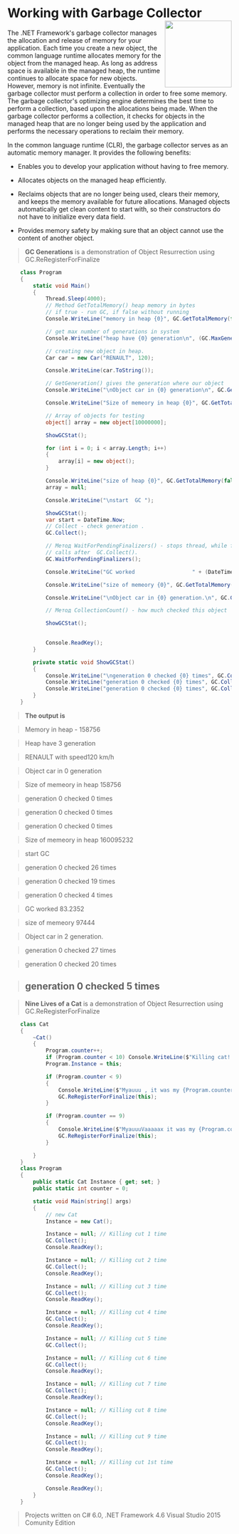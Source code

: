 # Working with Garbage Collector <img src="https://cloud.githubusercontent.com/assets/24522089/21962098/41a510c8-db36-11e6-95ef-eb392a0a1919.png" align="right" width="150px" height="150px" /> 

The .NET Framework's garbage collector manages the allocation and release of memory for your application. Each time you create a new object, the common language runtime allocates memory for the object from the managed heap. As long as address space is available in the managed heap, the runtime continues to allocate space for new objects. However, memory is not infinite. Eventually the garbage collector must perform a collection in order to free some memory. The garbage collector's optimizing engine determines the best time to perform a collection, based upon the allocations being made. When the garbage collector performs a collection, it checks for objects in the managed heap that are no longer being used by the application and performs the necessary operations to reclaim their memory.

In the common language runtime (CLR), the garbage collector serves as an automatic memory manager. It provides the following benefits:

* Enables you to develop your application without having to free memory.

* Allocates objects on the managed heap efficiently.

* Reclaims objects that are no longer being used, clears their memory, and keeps the memory available for future allocations. Managed objects automatically get clean content to start with, so their constructors do not have to initialize every data field.

* Provides memory safety by making sure that an object cannot use the content of another object.


> **GC Generations** is a demonstration of Object Resurrection using GC.ReRegisterForFinalize

```c#
    class Program
    {
        static void Main()
        {
            Thread.Sleep(4000);
            // Method GetTotalMemory() heap memory in bytes
            // if true - run GC, if false without running
            Console.WriteLine("memory in heap {0}", GC.GetTotalMemory(false));

            // get max number of generations in system
            Console.WriteLine("heap have {0} generation\n", (GC.MaxGeneration + 1));

            // creating new object in heap.
            Car car = new Car("RENAULT", 120);

            Console.WriteLine(car.ToString());

            // GetGeneration() gives the generation where our object
            Console.WriteLine("\nObject car in {0} generation\n", GC.GetGeneration(car));

            Console.WriteLine("Size of memeory in heap {0}", GC.GetTotalMemory(false));

            // Array of objects for testing
            object[] array = new object[10000000];

            ShowGCStat();

            for (int i = 0; i < array.Length; i++)
            {
                array[i] = new object();
            }

            Console.WriteLine("size of heap {0}", GC.GetTotalMemory(false));
            array = null;

            Console.WriteLine("\nstart  GC ");

            ShowGCStat();
            var start = DateTime.Now;
            // Collect - check generation .            
            GC.Collect();

            // Метод WaitForPendingFinalizers() - stops thread, while finilaser will work
            // calls after  GC.Collect().
            GC.WaitForPendingFinalizers();

            Console.WriteLine("GC worked                  " + (DateTime.Now - start).TotalMilliseconds + "\n");

            Console.WriteLine("size of memeory {0}", GC.GetTotalMemory(false));

            Console.WriteLine("\nObject car in {0} generation.\n", GC.GetGeneration(car));

            // Метод CollectionCount() - how much checked this object

            ShowGCStat();

            
            Console.ReadKey();
        }

        private static void ShowGCStat()
        {
            Console.WriteLine("\ngeneration 0 checked {0} times", GC.CollectionCount(0));
            Console.WriteLine("generation 0 checked {0} times", GC.CollectionCount(1));
            Console.WriteLine("generation 0 checked {0} times", GC.CollectionCount(2));
        }
    }
```

> **The output is**

> Memory in heap - 158756

>Heap have 3 generation

>RENAULT with speed120 km/h

>Object car in 0 generation

>Size of memeory in heap 158756

>generation 0 checked 0 times

>generation 0 checked 0 times

>generation 0 checked 0 times

>Size of memeory in heap 160095232

>start  GC

>generation 0 checked 26 times

>generation 0 checked 19 times

>generation 0 checked 4 times

>GC worked                  83.2352

>size of memeory 97444

>Object car in 2 generation.


>generation 0 checked 27 times

>generation 0 checked 20 times

>generation 0 checked 5 times
>---------------------------------------------------------------------------------





> **Nine Lives of a Cat** is a demonstration of Object Resurrection using GC.ReRegisterForFinalize

```c#
    class Cat
    {
        ~Cat()
        {
            Program.counter++;
            if (Program.counter < 10) Console.WriteLine($"Killing cat!!!");
            Program.Instance = this;

            if (Program.counter < 9)
            {
                Console.WriteLine($"Myauuu , it was my {Program.counter} live");
                GC.ReRegisterForFinalize(this);
            }

            if (Program.counter == 9)
            {
                Console.WriteLine($"MyauuuVaaaaax it was my {Program.counter} live, You Killed Me Completely ");
                GC.ReRegisterForFinalize(this);
            }

        }
    }
    class Program
    {
        public static Cat Instance { get; set; }
        public static int counter = 0;

        static void Main(string[] args)
        {
            // new Cat
            Instance = new Cat();

            Instance = null; // Killing cut 1 time
            GC.Collect();
            Console.ReadKey();

            Instance = null; // Killing cut 2 time
            GC.Collect();
            Console.ReadKey();

            Instance = null; // Killing cut 3 time
            GC.Collect();
            Console.ReadKey();

            Instance = null; // Killing cut 4 time
            GC.Collect();
            Console.ReadKey();

            Instance = null; // Killing cut 5 time
            GC.Collect();

            Instance = null; // Killing cut 6 time
            GC.Collect();
            Console.ReadKey();

            Instance = null; // Killing cut 7 time
            GC.Collect();
            Console.ReadKey();

            Instance = null; // Killing cut 8 time
            GC.Collect();
            Console.ReadKey();

            Instance = null; // Killing cut 9 time
            GC.Collect();
            Console.ReadKey();

            Instance = null; // Killing cut 1st time
            GC.Collect();
            Console.ReadKey();

            Console.ReadKey();
        }
    }
```

> Projects written on C# 6.0, .NET Framework 4.6 Visual Studio 2015 Comunity Edition
